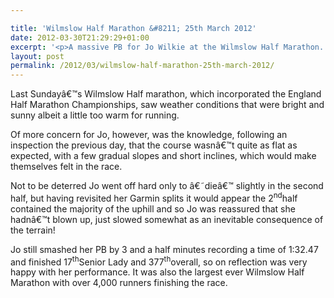 ```yaml
---

title: 'Wilmslow Half Marathon &#8211; 25th March 2012'
date: 2012-03-30T21:29:29+01:00
excerpt: '<p>A massive PB for Jo Wilkie at the Wilmslow Half Marathon...</p>'
layout: post
permalink: /2012/03/wilmslow-half-marathon-25th-march-2012/
---
```

Last Sundayâ€™s Wilmslow Half marathon, which incorporated the England Half Marathon Championships, saw weather conditions that were bright and sunny albeit a little too warm for running.

Of more concern for Jo, however, was the knowledge, following an inspection the previous day, that the course wasnâ€™t quite as flat as expected, with a few gradual slopes and short inclines, which would make themselves felt in the race. 

Not to be deterred Jo went off hard only to â€˜dieâ€™ slightly in the second half, but having revisited her Garmin splits it would appear the 2<sup>nd</sup>half contained the majority of the uphill and so Jo was reassured that she hadnâ€™t blown up, just slowed somewhat as an inevitable consequence of the terrain! 

Jo still smashed her PB by 3 and a half minutes recording a time of 1:32.47 and finished 17<sup>th</sup>Senior Lady and 377<sup>th</sup>overall, so on reflection was very happy with her performance. It was also the largest ever Wilmslow Half Marathon with over 4,000 runners finishing the race.